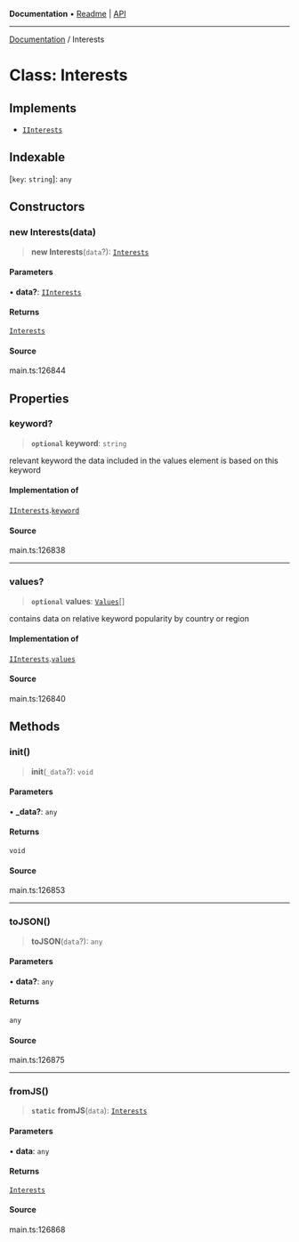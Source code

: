 **Documentation** • [Readme](../README.md) \| [API](../globals.md)

***

[Documentation](../README.md) / Interests

# Class: Interests

## Implements

- [`IInterests`](../interfaces/IInterests.md)

## Indexable

 \[`key`: `string`\]: `any`

## Constructors

### new Interests(data)

> **new Interests**(`data`?): [`Interests`](Interests.md)

#### Parameters

• **data?**: [`IInterests`](../interfaces/IInterests.md)

#### Returns

[`Interests`](Interests.md)

#### Source

main.ts:126844

## Properties

### keyword?

> **`optional`** **keyword**: `string`

relevant keyword
the data included in the values element is based on this keyword

#### Implementation of

[`IInterests`](../interfaces/IInterests.md).[`keyword`](../interfaces/IInterests.md#keyword)

#### Source

main.ts:126838

***

### values?

> **`optional`** **values**: [`Values`](Values.md)[]

contains data on relative keyword popularity by country or region

#### Implementation of

[`IInterests`](../interfaces/IInterests.md).[`values`](../interfaces/IInterests.md#values)

#### Source

main.ts:126840

## Methods

### init()

> **init**(`_data`?): `void`

#### Parameters

• **\_data?**: `any`

#### Returns

`void`

#### Source

main.ts:126853

***

### toJSON()

> **toJSON**(`data`?): `any`

#### Parameters

• **data?**: `any`

#### Returns

`any`

#### Source

main.ts:126875

***

### fromJS()

> **`static`** **fromJS**(`data`): [`Interests`](Interests.md)

#### Parameters

• **data**: `any`

#### Returns

[`Interests`](Interests.md)

#### Source

main.ts:126868
